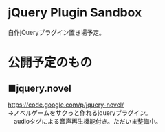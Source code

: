jQuery Plugin Sandbox
======
自作jQueryプラグイン置き場予定。

公開予定のもの
======
■jquery.novel  
------
https://code.google.com/p/jquery-novel/  
→ノベルゲームをサクっと作れるjqueryプラグイン。  
　audioタグによる音声再生機能付き。ただいま整備中。
